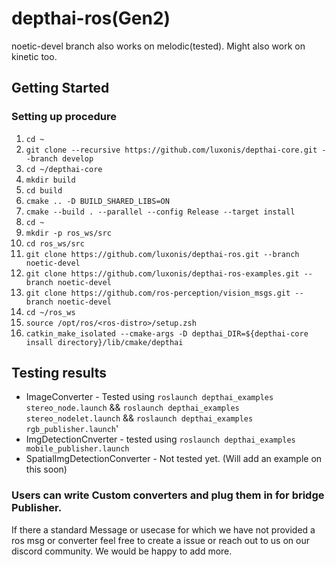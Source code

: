 # depthai-ros(Gen2)
noetic-devel branch also works on melodic(tested). Might also work on kinetic too.


## Getting Started
### Setting up procedure

1. `cd ~`
2. `git clone --recursive https://github.com/luxonis/depthai-core.git --branch develop`
3. `cd ~/depthai-core`
4. `mkdir build`
5. `cd build`
6. `cmake .. -D BUILD_SHARED_LIBS=ON`
7. `cmake --build . --parallel --config Release --target install`   
8. `cd ~`
9. `mkdir -p ros_ws/src`
10. `cd ros_ws/src`
11. `git clone https://github.com/luxonis/depthai-ros.git --branch noetic-devel`
12. `git clone https://github.com/luxonis/depthai-ros-examples.git --branch noetic-devel`
13. `git clone https://github.com/ros-perception/vision_msgs.git --branch noetic-devel`
14. `cd ~/ros_ws`
15. `source /opt/ros/<ros-distro>/setup.zsh`     
16. `catkin_make_isolated --cmake-args -D depthai_DIR=${depthai-core insall directory}/lib/cmake/depthai`



## Testing results
- ImageConverter - Tested using `roslaunch depthai_examples stereo_node.launch` && `roslaunch depthai_examples stereo_nodelet.launch` && `roslaunch depthai_examples rgb_publisher.launch`'
- ImgDetectionCnverter - tested using `roslaunch depthai_examples mobile_publisher.launch`
- SpatialImgDetectionConverter - Not tested yet. (Will add an example on this soon) 


### Users can write Custom converters and plug them in for bridge Publisher. 
If there a standard Message or usecase for which we have not provided a ros msg or
 converter feel free to create a issue or reach out to us on our discord community. We would be happy to add more. 
